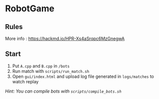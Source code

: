 # RobotGame

## Rules

More info : https://hackmd.io/HPR-Xs4aSrqpc6MzGnegwA


## Start

1. Put `A.cpp` and `B.cpp` in `/bots`
2. Run match with `scripts/run_match.sh`
3. Open `gui/index.html` and upload log file generated in `logs/matches` to watch replay

*Hint: You can compile bots with `scripts/compile_bots.sh`*
